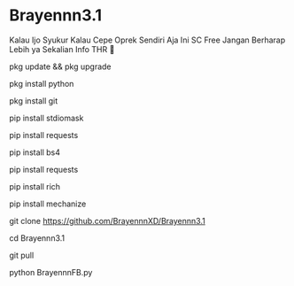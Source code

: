 # Brayennn3.1

Kalau Ijo Syukur Kalau Cepe Oprek Sendiri Aja
Ini SC Free Jangan Berharap Lebih ya
Sekalian Info THR 🗿

pkg update && pkg upgrade

pkg install python

pkg install git

pip install stdiomask

pip install requests

pip install bs4

pip install requests

pip install rich

pip install mechanize

git clone https://github.com/BrayennnXD/Brayennn3.1

cd Brayennn3.1

git pull

python BrayennnFB.py
